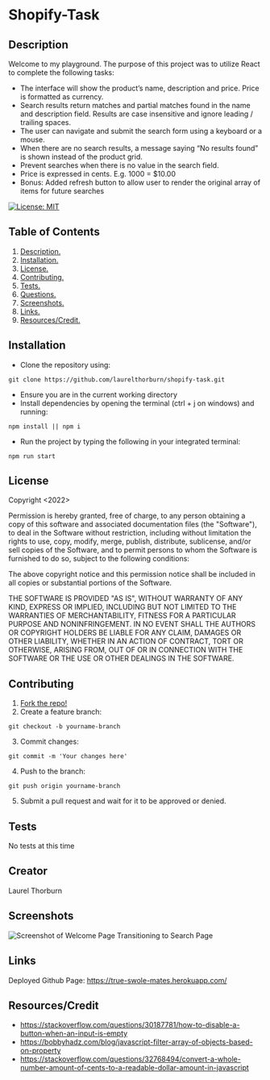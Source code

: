 # Shopify-Task

<a name="descsection"></a>
## Description

Welcome to my playground. The purpose of this project was to utilize React to complete the following tasks:

* The interface will show the product’s name, description and price. Price is formatted as currency.
* Search results return matches and partial matches found in the name and description field. Results are case insensitive and ignore leading / trailing spaces.
* The user can navigate and submit the search form using a keyboard or a mouse.
* When there are no search results, a message saying “No results found” is shown instead of the product grid.
* Prevent searches when there is no value in the search field. 
* Price is expressed in cents. E.g. 1000 = $10.00 
* Bonus: Added refresh button to allow user to render the original array of items for future searches

[![License: MIT](https://img.shields.io/badge/License-MIT-yellow.svg)](https://opensource.org/licenses/MIT)


## Table of Contents
1. [ Description. ](#descsection)
2. [ Installation. ](#installsection)
3. [ License. ](#licensesection)
4. [ Contributing. ](#contribsection)
5. [ Tests. ](#testsection)
6. [ Questions. ](#questionssection)
7. [ Screenshots. ](#picsection)
8. [ Links. ](#linksection)
9. [ Resources/Credit. ](#creditsection)

<a name="installsection"></a>
## Installation
* Clone the repository using:
```
git clone https://github.com/laurelthorburn/shopify-task.git
```
* Ensure you are in the current working directory
* Install dependencies by opening the terminal (ctrl + j on windows) and running:
```
npm install || npm i
```

* Run the project by typing the following in your integrated terminal:
```
npm run start
```

<a name="licensesection"></a>
## License
Copyright <2022>

Permission is hereby granted, free of charge, to any person obtaining a copy of this software and associated documentation files (the "Software"), to deal in the Software without restriction, including without limitation the rights to use, copy, modify, merge, publish, distribute, sublicense, and/or sell copies of the Software, and to permit persons to whom the Software is furnished to do so, subject to the following conditions:

The above copyright notice and this permission notice shall be included in all copies or substantial portions of the Software.

THE SOFTWARE IS PROVIDED "AS IS", WITHOUT WARRANTY OF ANY KIND, EXPRESS OR IMPLIED, INCLUDING BUT NOT LIMITED TO THE WARRANTIES OF MERCHANTABILITY, FITNESS FOR A PARTICULAR PURPOSE AND NONINFRINGEMENT. IN NO EVENT SHALL THE AUTHORS OR COPYRIGHT HOLDERS BE LIABLE FOR ANY CLAIM, DAMAGES OR OTHER LIABILITY, WHETHER IN AN ACTION OF CONTRACT, TORT OR OTHERWISE, ARISING FROM, OUT OF OR IN CONNECTION WITH THE SOFTWARE OR THE USE OR OTHER DEALINGS IN THE SOFTWARE.

  <a name="contribsection"></a>
## Contributing
  
1. [Fork the repo!](https://docs.github.com/en/get-started/quickstart/fork-a-repo)
2. Create a feature branch:
```
git checkout -b yourname-branch
```
3. Commit changes:
```
git commit -m 'Your changes here'
```
4. Push to the branch:
```
git push origin yourname-branch
```
5. Submit a pull request and wait for it to be approved or denied.

  <a name="testsection"></a>
## Tests

No tests at this time

  <a name="questionssection"></a>
## Creator

Laurel Thorburn

  
  <a name="picsection"></a>
  ## Screenshots
  ![Screenshot of Welcome Page Transitioning to Search Page](./media/Login.gif)


  <a name="linksection"></a>
  ## Links

  Deployed Github Page: https://true-swole-mates.herokuapp.com/
  
  <a name="creditsection"></a>
## Resources/Credit
* https://stackoverflow.com/questions/30187781/how-to-disable-a-button-when-an-input-is-empty
* https://bobbyhadz.com/blog/javascript-filter-array-of-objects-based-on-property
* https://stackoverflow.com/questions/32768494/convert-a-whole-number-amount-of-cents-to-a-readable-dollar-amount-in-javascript